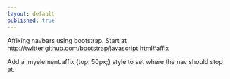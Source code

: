 ```yaml
---
layout: default
published: true
---
```


Affixing navbars using bootstrap. Start at http://twitter.github.com/bootstrap/javascript.html#affix

Add a .myelement.affix {top: 50px;} style to set where the nav should stop at.
